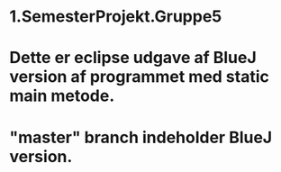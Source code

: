# 1.SemesterProjekt.Gruppe5
# Dette er eclipse udgave af BlueJ version af programmet med static main metode.
# "master" branch indeholder BlueJ version.
